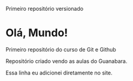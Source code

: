  Primeiro repositório versionado
# Olá, Mundo!
 Primeiro repositório do curso de Git e Github

 Repositório criado vendo as aulas do Guanabara.

 Essa linha eu adicionei diretamente no site.
